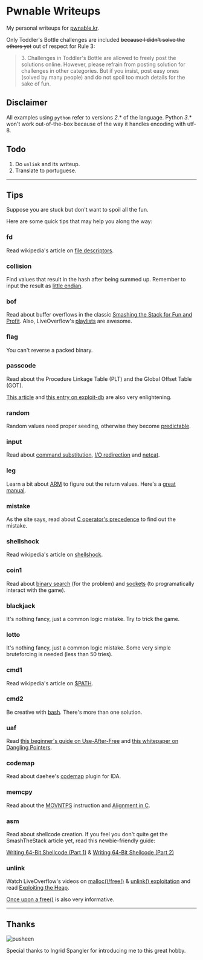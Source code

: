 # Pwnable Writeups
My personal writeups for [pwnable.kr](http://pwnable.kr/play.php).

Only Toddler's Bottle challenges are included ~~because I didn't solve the others yet~~ out of respect for Rule 3:

> 3\. Challenges in Toddler's Bottle are allowed to freely post the solutions online. However, please refrain from posting solution for challenges in other categories. But if you insist, post easy ones (solved by many people) and do not spoil too much details for the sake of fun.

## Disclaimer

All examples using `python` refer to versions *2.** of the language. Python *3.** won't work out-of-the-box because of the way it handles encoding with utf-8.

## Todo

1. Do `unlink` and its writeup.
2. Translate to portuguese.

----
## Tips

Suppose you are stuck but don't want to spoil all the fun.

Here are some quick tips that may help you along the way:

### fd
Read wikipedia's article on [file descriptors](https://en.wikipedia.org/wiki/File_descriptor).

### collision
Find values that result in the hash after being summed up. Remember to input the result as [little endian](https://en.wikipedia.org/wiki/Endianness).

### bof
Read about buffer overflows in the classic [Smashing the Stack for Fun and Profit](http://insecure.org/stf/smashstack.html). Also, LiveOverflow's [playlists](https://www.youtube.com/watch?v=T03idxny9jE&index=13&list=PLhixgUqwRTjxglIswKp9mpkfPNfHkzyeN) are awesome.

### flag
You can't reverse a packed binary.

### passcode
Read about the Procedure Linkage Table (PLT) and the Global Offset Table (GOT).

[This article](http://blog.isis.poly.edu/exploitation%20mitigation%20techniques/exploitation%20techniques/2011/06/02/relro-relocation-read-only/) and [this entry on exploit-db](https://www.exploit-db.com/papers/13203/) are also very enlightening.

### random
Random values need proper seeding, otherwise they become [predictable](http://stackoverflow.com/questions/1108780/why-do-i-always-get-the-same-sequence-of-random-numbers-with-rand).

### input
Read about [command substitution](http://www.tldp.org/LDP/abs/html/commandsub.html), [I/O redirection](http://www.tldp.org/LDP/abs/html/io-redirection.html) and [netcat](https://www.g-loaded.eu/2006/11/06/netcat-a-couple-of-useful-examples/).

### leg
Learn a bit about [ARM](http://simplemachines.it/doc/arm_inst.pdf) to figure out the return values. Here's a [great manual](http://www.keil.com/support/man/docs/armasm/armasm_dom1361289850039.htm).

### mistake
As the site says, read about [C operator's precedence](http://www.difranco.net/compsci/C_Operator_Precedence_Table.htm) to find out the mistake.

### shellshock
Read wikipedia's article on [shellshock](https://en.wikipedia.org/wiki/Shellshock_(software_bug)).

### coin1
Read about [binary search](https://en.wikipedia.org/wiki/Binary_search_algorithm) (for the problem) and [sockets](https://docs.python.org/2/library/socket.html) (to programatically interact with the game).

### blackjack
It's nothing fancy, just a common logic mistake. Try to trick the game.

### lotto
It's nothing fancy, just a common logic mistake. Some very simple bruteforcing is needed (less than 50 tries).

### cmd1
Read wikipedia's article on [$PATH](https://en.wikipedia.org/wiki/PATH_(variable)).

### cmd2
Be creative with [bash](http://ss64.com/bash/). There's more than one solution.

### uaf
Read [this beginner's guide on Use-After-Free](http://garage4hackers.com/content.php?r=143-Beginners-Guide-to-Use-after-free-Exploits-IE-6-0-day-Exploit-Development) and [this whitepaper on Dangling Pointers](https://www.blackhat.com/presentations/bh-usa-07/Afek/Whitepaper/bh-usa-07-afek-WP.pdf).

### codemap
Read about daehee's [codemap](http://codemap.kr/) plugin for IDA.

### memcpy
Read about the [MOVNTPS](http://www.felixcloutier.com/x86/MOVNTPS.html) instruction and [Alignment in C](https://wr.informatik.uni-hamburg.de/_media/teaching/wintersemester_2013_2014/epc-14-haase-svenhendrik-alignmentinc-paper.pdf).

### asm
Read about shellcode creation. If you feel you don't quite get the SmashTheStack article yet, read this newbie-friendly guide:

[Writing 64-Bit Shellcode (Part 1)](http://null-byte.wonderhowto.com/how-to/writing-64-bit-shellcode-part-1-beginner-assembly-0161593/) & [Writing 64-Bit Shellcode (Part 2)](http://null-byte.wonderhowto.com/how-to/writing-64-bit-shellcode-part-2-removing-null-bytes-0161591/)

### unlink
Watch LiveOverflow's videos on [malloc()/free()](https://www.youtube.com/watch?v=gL45bjQvZSU) & [unlink() exploitation](https://www.youtube.com/watch?v=HWhzH--89UQ) and read [Exploiting the Heap](http://www.win.tue.nl/~aeb/linux/hh/hh-11.html).

[Once upon a free()](http://phrack.org/issues/57/9.html) is also very informative.

----
## Thanks
![pusheen](https://media.tenor.co/images/550650fe51ac8b77091ce7292b7641ee/raw)

Special thanks to Ingrid Spangler for introducing me to this great hobby.
